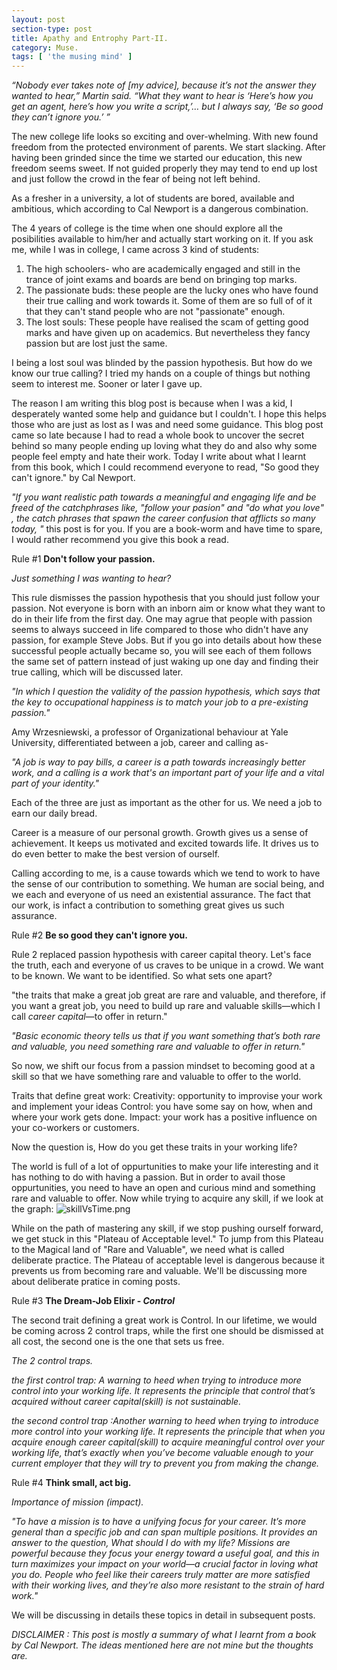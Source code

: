 ```yaml
---
layout: post
section-type: post
title: Apathy and Entrophy Part-II.
category: Muse.
tags: [ 'the musing mind' ]
---
```


_“Nobody ever takes note of [my advice], because it’s not the answer they wanted to hear,” Martin said. “What they want to hear is ‘Here’s how you get an agent, here’s how you write a script,’… but I always say, ‘Be so good they can’t ignore you.’ ”_

The new college life looks so exciting and over-whelming. With new found freedom from the protected environment of parents. We start slacking. After having been grinded since the time we started our education, this new freedom seems sweet. If not guided properly they may tend to end up lost and just follow the crowd in the fear of being not left behind.

As a fresher in a university, a lot of students are bored, available and ambitious, which according to Cal Newport is a dangerous combination.

The 4 years of college is the time when one should explore all the posibilities available to him/her and actually start working on it. If you ask me, while I was in college, I came across 3 kind of students:
1. The high schoolers- who are academically engaged and still in the trance of joint exams and boards are bend on bringing top marks.
2. The passionate buds: these people are the lucky ones who have found their true calling and work towards it. Some of them are so full of of it that they can't stand people who are not "passionate" enough.
3. The lost souls: These people have realised the scam of getting good marks and have given up on academics. But nevertheless they fancy passion but are lost just the same.

I being a lost soul was blinded by the passion hypothesis. But how do we know our true calling? I tried my hands on a couple of things but nothing seem to interest me. Sooner or later I gave up. 

The reason I am writing this blog post is because when I was a kid, I desperately wanted some help and guidance but I couldn't. I hope this helps those who are just as lost as I was and need some guidance. This blog post came so late because I had to read a whole book to uncover the secret behind so many people ending up loving what they do and also why some people feel empty and hate their work. Today I write about what I learnt from this book, which I could recommend everyone to read, "So good they can't ignore." by Cal Newport. 

_"If you want realistic path towards a meaningful and engaging life and be freed of the catchphrases like, "follow your pasion" and "do what you love" , the catch phrases that spawn the career confusion that afflicts so many today, "_ this post is for you. If you are a book-worm and have time to spare, I would rather recommend you give this book a read.

Rule #1 **Don't follow your passion.**

_Just something I was wanting to hear?_

This rule dismisses the passion hypothesis that you should just follow your passion. Not everyone is born with an inborn aim or know what they want to do in their life from the first day. One may agrue that people with passion seems to always succeed in life compared to those who didn't have any passion, for example Steve Jobs. But if you go into details about how these successful people actually became so, you will see each of them follows the same set of pattern instead of just waking up one day and finding their true calling, which will be discussed later.

_"In which I question the validity of the passion hypothesis, which says that the key to occupational happiness is to match your job to a pre-existing passion."_

Amy Wrzesniewski, a professor of Organizational behaviour at Yale University, differentiated between a job, career and calling as-

_"A job is way to pay bills, a career is a path towards increasingly  better work, and a calling is a work that's an important part of your life and a vital part of your identity."_

Each of the three are just as important as the other for us. 
We need a job to earn our daily bread.

Career is a measure of our personal growth. Growth gives us a sense of achievement. It keeps us motivated and excited towards life. It drives us to do even better to make the best version of ourself.

Calling according to me, is a cause towards which we tend to work to have the sense of our contribution to something. We human are social being, and we each and everyone of us need an existential assurance. The fact that our work, is infact a contribution to something great gives us such assurance.

Rule #2 **Be so good they can't ignore you.**

Rule 2 replaced passion hypothesis with career capital theory.
Let's face the truth, each and everyone of us craves to be unique in a crowd. We want to be known. We want to be identified. So what sets one apart?

"the traits that make a great job great are rare and valuable, and therefore, if you want a great job, you need to build up rare and valuable skills—which I call _career capital_—to offer in return."

_"Basic economic theory tells us that if you want something that’s both rare and valuable, you need something rare and valuable to offer in return."_

So now, we shift our focus from a passion mindset to becoming good at a skill so that we have something rare and valuable to offer to the world. 

Traits that define great work:
Creativity: opportunity to improvise your work and implement your ideas
Control: you have some say on how, when and where your work gets done.
Impact: your work has a positive influence on your co-workers or customers.

Now the question is, How do you get these traits in your working life?

The world is full of a lot of oppurtunities to make your life interesting and it has nothing to do with having a passion. But in order to avail those oppurtunities, you need to have an open and curious mind and something rare and valuable to offer. Now while trying to acquire any skill, if we look at the graph:
![skillVsTime.png]({{site.baseurl}}/skillVsTime.png)

While on the path of mastering any skill, if we stop pushing ourself forward, we get stuck in this "Plateau of Acceptable level." To jump from this Plateau to the Magical land of "Rare and Valuable", we need what is called deliberate practice. The Plateau of acceptable level is dangerous because it prevents us from becoming rare and valuable. We'll be discussing more about deliberate pratice in coming posts.

Rule #3 **The Dream-Job Elixir - _Control_** 

The second trait defining a great work is Control. In our lifetime, we would be coming across 2 control traps, while the first one should be dismissed at all cost, the second one is the one that sets us free. 

_The 2 control traps._

_the first control trap: A warning to heed when trying to introduce more control into your working life. It represents the principle that control that’s acquired without career capital(skill) is not sustainable._

_the second control trap :Another warning to heed when trying to introduce more control into your working life. It represents the principle that when you acquire enough career capital(skill) to acquire meaningful control over your working life, that’s exactly when you’ve become valuable enough to your current employer that they will try to prevent you from making the change._

Rule #4 **Think small, act big.** 

_Importance of mission (impact)._

_"To have a mission is to have a unifying focus for your career. It’s more general than a specific job and can span multiple positions. It provides an answer to the question, What should I do with my life? Missions are powerful because they focus your energy toward a useful goal, and this in turn maximizes your impact on your world—a crucial factor in loving what you do. People who feel like their careers truly matter are more satisfied with their working lives, and they’re also more resistant to the strain of hard work."_

We will be discussing in details these topics in detail in subsequent posts.

_DISCLAIMER : This post is mostly a summary of what I learnt from a book by Cal Newport. The ideas mentioned here are not mine but the thoughts are._
